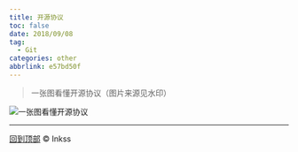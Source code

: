 ```yaml
---
title: 开源协议
toc: false
date: 2018/09/08
tag:
  - Git
categories: other
abbrlink: e57bd50f
---
```


> 一张图看懂开源协议（图片来源见水印）

![一张图看懂开源协议](https://img.inkss.cn/inkss_cn/img/2018/09/open-source-agreement/licenses.png)

------

[回到顶部](#top) © Inkss
